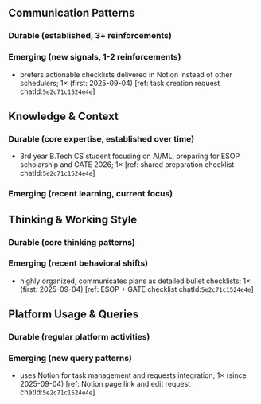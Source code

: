 ## Communication Patterns
### Durable (established, 3+ reinforcements)

### Emerging (new signals, 1-2 reinforcements)
- prefers actionable checklists delivered in Notion instead of other schedulers; 1× (first: 2025-09-04) [ref: task creation request chatId:`5e2c71c1524e4e`]

## Knowledge & Context
### Durable (core expertise, established over time)
- 3rd year B.Tech CS student focusing on AI/ML, preparing for ESOP scholarship and GATE 2026; 1× [ref: shared preparation checklist chatId:`5e2c71c1524e4e`]

### Emerging (recent learning, current focus)

## Thinking & Working Style
### Durable (core thinking patterns)

### Emerging (recent behavioral shifts)
- highly organized, communicates plans as detailed bullet checklists; 1× (first: 2025-09-04) [ref: ESOP + GATE checklist chatId:`5e2c71c1524e4e`]

## Platform Usage & Queries
### Durable (regular platform activities)

### Emerging (new query patterns)
- uses Notion for task management and requests integration; 1× (since 2025-09-04) [ref: Notion page link and edit request chatId:`5e2c71c1524e4e`]